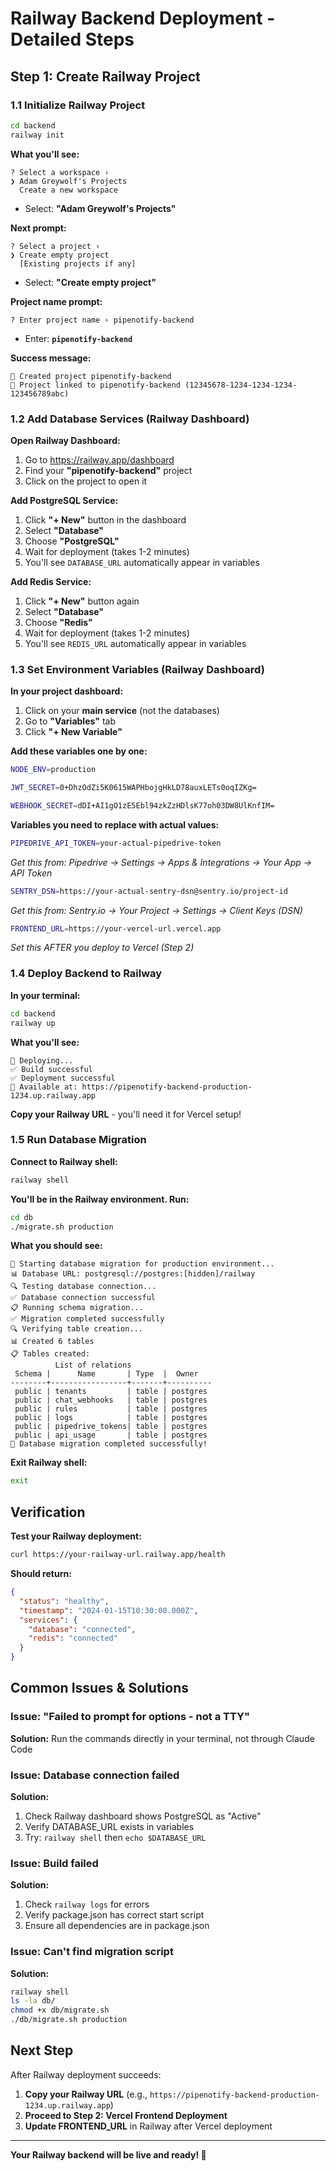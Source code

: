 # Railway Backend Deployment - Detailed Steps

## Step 1: Create Railway Project

### 1.1 Initialize Railway Project
```bash
cd backend
railway init
```

**What you'll see:**
```
? Select a workspace › 
❯ Adam Greywolf's Projects
  Create a new workspace
```
- Select: **"Adam Greywolf's Projects"**

**Next prompt:**
```
? Select a project ›
❯ Create empty project
  [Existing projects if any]
```
- Select: **"Create empty project"**

**Project name prompt:**
```
? Enter project name › pipenotify-backend
```
- Enter: **`pipenotify-backend`**

**Success message:**
```
🚝 Created project pipenotify-backend
🎉 Project linked to pipenotify-backend (12345678-1234-1234-1234-123456789abc)
```

### 1.2 Add Database Services (Railway Dashboard)

**Open Railway Dashboard:**
1. Go to https://railway.app/dashboard
2. Find your **"pipenotify-backend"** project
3. Click on the project to open it

**Add PostgreSQL Service:**
1. Click **"+ New"** button in the dashboard
2. Select **"Database"**
3. Choose **"PostgreSQL"**
4. Wait for deployment (takes 1-2 minutes)
5. You'll see `DATABASE_URL` automatically appear in variables

**Add Redis Service:**
1. Click **"+ New"** button again
2. Select **"Database"**  
3. Choose **"Redis"**
4. Wait for deployment (takes 1-2 minutes)
5. You'll see `REDIS_URL` automatically appear in variables

### 1.3 Set Environment Variables (Railway Dashboard)

**In your project dashboard:**
1. Click on your **main service** (not the databases)
2. Go to **"Variables"** tab
3. Click **"+ New Variable"**

**Add these variables one by one:**

```bash
NODE_ENV=production
```

```bash
JWT_SECRET=0+DhzOdZi5K0615WAPHbojgHkLD78auxLETs0oqIZKg=
```

```bash
WEBHOOK_SECRET=dDI+AI1gO1zE5Ebl94zkZzHDlsK77oh03DW8UlKnfIM=
```

**Variables you need to replace with actual values:**

```bash
PIPEDRIVE_API_TOKEN=your-actual-pipedrive-token
```
*Get this from: Pipedrive → Settings → Apps & Integrations → Your App → API Token*

```bash
SENTRY_DSN=https://your-actual-sentry-dsn@sentry.io/project-id
```
*Get this from: Sentry.io → Your Project → Settings → Client Keys (DSN)*

```bash
FRONTEND_URL=https://your-vercel-url.vercel.app
```
*Set this AFTER you deploy to Vercel (Step 2)*

### 1.4 Deploy Backend to Railway

**In your terminal:**
```bash
cd backend
railway up
```

**What you'll see:**
```
🚀 Deploying...
✅ Build successful
✅ Deployment successful
🚝 Available at: https://pipenotify-backend-production-1234.up.railway.app
```

**Copy your Railway URL** - you'll need it for Vercel setup!

### 1.5 Run Database Migration

**Connect to Railway shell:**
```bash
railway shell
```

**You'll be in the Railway environment. Run:**
```bash
cd db
./migrate.sh production
```

**What you should see:**
```
🚀 Starting database migration for production environment...
📊 Database URL: postgresql://postgres:[hidden]/railway
🔍 Testing database connection...
✅ Database connection successful
📋 Running schema migration...
✅ Migration completed successfully
🔍 Verifying table creation...
📊 Created 6 tables
📋 Tables created:
          List of relations
 Schema |      Name       | Type  |  Owner
--------+-----------------+-------+----------
 public | tenants         | table | postgres
 public | chat_webhooks   | table | postgres
 public | rules           | table | postgres
 public | logs            | table | postgres
 public | pipedrive_tokens| table | postgres
 public | api_usage       | table | postgres
🎉 Database migration completed successfully!
```

**Exit Railway shell:**
```bash
exit
```

## Verification

**Test your Railway deployment:**
```bash
curl https://your-railway-url.railway.app/health
```

**Should return:**
```json
{
  "status": "healthy",
  "timestamp": "2024-01-15T10:30:00.000Z",
  "services": {
    "database": "connected",
    "redis": "connected"
  }
}
```

## Common Issues & Solutions

### Issue: "Failed to prompt for options - not a TTY"
**Solution:** Run the commands directly in your terminal, not through Claude Code

### Issue: Database connection failed
**Solution:** 
1. Check Railway dashboard shows PostgreSQL as "Active"
2. Verify DATABASE_URL exists in variables
3. Try: `railway shell` then `echo $DATABASE_URL`

### Issue: Build failed
**Solution:**
1. Check `railway logs` for errors
2. Verify package.json has correct start script
3. Ensure all dependencies are in package.json

### Issue: Can't find migration script
**Solution:**
```bash
railway shell
ls -la db/
chmod +x db/migrate.sh
./db/migrate.sh production
```

## Next Step

After Railway deployment succeeds:
1. **Copy your Railway URL** (e.g., `https://pipenotify-backend-production-1234.up.railway.app`)
2. **Proceed to Step 2: Vercel Frontend Deployment**
3. **Update FRONTEND_URL** in Railway after Vercel deployment

---

**Your Railway backend will be live and ready! 🚀**